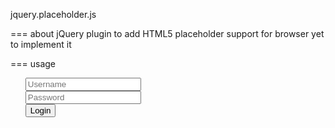 jquery.placeholder.js

=== about
jQuery plugin to add HTML5 placeholder support for browser yet to implement it

=== usage
  <html>
    <head>
      <script type="text/javascript" src="jquery.js"></script>
      <script type="text/javascript" src="jquery.placeholder.js"></script>
      <script type="text/javascript">
        $(function() {
          function hasPlaceholderSupport() {
            var i = document.createElement('input');
            return 'placeholder' in i;
          }
          if(!hasPlaceholderSupport()) {
            $("#loginform").placeholder();
          }
        })
      </script>
      <style type="text/css">
        li {list-style-type:none;}
      </style>
    </head>
    <body>
      <ul>
        <form id="loginform">
          <li><input type="text" name="username" id="username" placeholder="Username" /></li>
          <li><input type="password" name="password" id="password" placeholder="Password" /></li>
          <li><input type="Submit" value="Login" /></li>
        </form>
      </ul>
    </body>
  </html>
